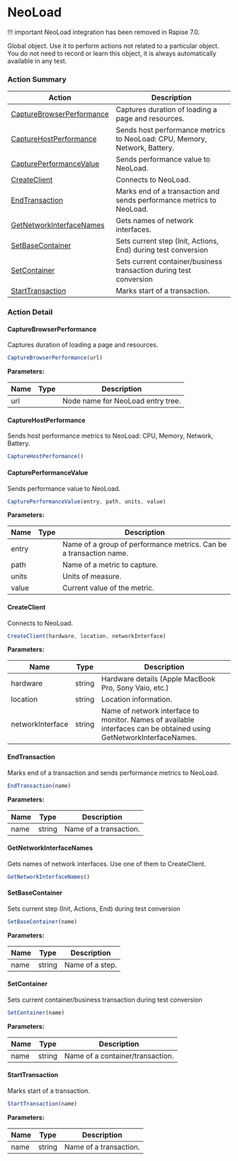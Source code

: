# NeoLoad

!!! important
    NeoLoad integration has been removed in Rapise 7.0.

Global object. Use it to perform actions not related to a particular object. You do not need to
record or learn this object, it is always automatically available in any test.






<!-- ============================== property summary ========================== -->

	
<!-- ============================== action summary ========================== -->



### Action Summary

|  **Action** | **Description** | 
| ----------- | --------------- |
|	[CaptureBrowserPerformance](#capturebrowserperformance) | Captures duration of loading a page and resources. |
|	[CaptureHostPerformance](#capturehostperformance) | Sends host performance metrics to NeoLoad: CPU, Memory, Network, Battery. |
|	[CapturePerformanceValue](#captureperformancevalue) | Sends performance value to NeoLoad. |
|	[CreateClient](#createclient) | Connects to NeoLoad. |
|	[EndTransaction](#endtransaction) | Marks end of a transaction and sends performance metrics to NeoLoad. |
|	[GetNetworkInterfaceNames](#getnetworkinterfacenames) | Gets names of network interfaces. |
|	[SetBaseContainer](#setbasecontainer) | Sets current step (Init, Actions, End) during test conversion |
|	[SetContainer](#setcontainer) | Sets current container/business transaction during test conversion |
|	[StartTransaction](#starttransaction) | Marks start of a transaction. |




<!-- ============================== property detail ========================== -->
	
	
<!-- ============================== action detail ========================== -->
	
### Action Detail
		
<a name="CaptureBrowserPerformance"></a>    
#### CaptureBrowserPerformance

Captures duration of loading a page and resources.

```javascript
CaptureBrowserPerformance(url) 
```


**Parameters:**

|	**Name** | **Type** | **Description** |
| ---------- | -------- | --------------- |
| url |  |	Node name for NeoLoad entry tree. |





<a name="see.also.neoload.capturebrowserperformance"></a>

<a name="CaptureHostPerformance"></a>    
#### CaptureHostPerformance

Sends host performance metrics to NeoLoad: CPU, Memory, Network, Battery.

```javascript
CaptureHostPerformance() 
```





<a name="see.also.neoload.capturehostperformance"></a>

<a name="CapturePerformanceValue"></a>    
#### CapturePerformanceValue

Sends performance value to NeoLoad.

```javascript
CapturePerformanceValue(entry, path, units, value) 
```


**Parameters:**

|	**Name** | **Type** | **Description** |
| ---------- | -------- | --------------- |
| entry |  |	Name of a group of performance metrics. Can be a transaction name. |
| path |  |	Name of a metric to capture. |
| units |  |	Units of measure. |
| value |  |	Current value of the metric. |





<a name="see.also.neoload.captureperformancevalue"></a>

<a name="CreateClient"></a>    
#### CreateClient

Connects to NeoLoad.

```javascript
CreateClient(hardware, location, networkInterface) 
```


**Parameters:**

|	**Name** | **Type** | **Description** |
| ---------- | -------- | --------------- |
| hardware | string |	Hardware details (Apple MacBook Pro, Sony Vaio, etc.) |
| location | string |	Location information. |
| networkInterface | string |	Name of network interface to monitor. Names of available interfaces can be obtained using GetNetworkInterfaceNames. |





<a name="see.also.neoload.createclient"></a>

<a name="EndTransaction"></a>    
#### EndTransaction

Marks end of a transaction and sends performance metrics to NeoLoad.

```javascript
EndTransaction(name) 
```


**Parameters:**

|	**Name** | **Type** | **Description** |
| ---------- | -------- | --------------- |
| name | string |	Name of a transaction. |





<a name="see.also.neoload.endtransaction"></a>

<a name="GetNetworkInterfaceNames"></a>    
#### GetNetworkInterfaceNames

Gets names of network interfaces. Use one of them to CreateClient.

```javascript
GetNetworkInterfaceNames() 
```





<a name="see.also.neoload.getnetworkinterfacenames"></a>

<a name="SetBaseContainer"></a>    
#### SetBaseContainer

Sets current step (Init, Actions, End) during test conversion

```javascript
SetBaseContainer(name) 
```


**Parameters:**

|	**Name** | **Type** | **Description** |
| ---------- | -------- | --------------- |
| name | string |	Name of a step. |





<a name="see.also.neoload.setbasecontainer"></a>

<a name="SetContainer"></a>    
#### SetContainer

Sets current container/business transaction during test conversion

```javascript
SetContainer(name) 
```


**Parameters:**

|	**Name** | **Type** | **Description** |
| ---------- | -------- | --------------- |
| name | string |	Name of a container/transaction. |





<a name="see.also.neoload.setcontainer"></a>

<a name="StartTransaction"></a>    
#### StartTransaction

Marks start of a transaction.

```javascript
StartTransaction(name) 
```


**Parameters:**

|	**Name** | **Type** | **Description** |
| ---------- | -------- | --------------- |
| name | string |	Name of a transaction. |





<a name="see.also.neoload.starttransaction"></a>

	

